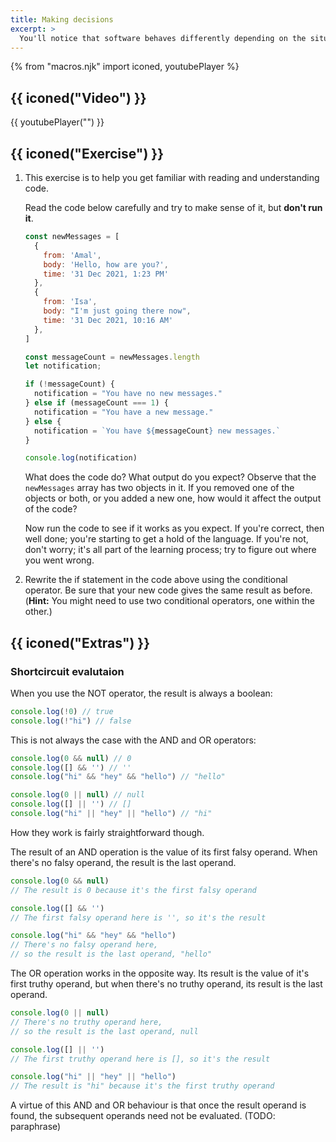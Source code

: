 ```yaml
---
title: Making decisions
excerpt: >
  You'll notice that software behaves differently depending on the situation. A premium user of an app, for example, may have access to features that a regular user does not. In this episode, we'll discover how to decide the behaviour of our code in specific conditions.
---
```


{% from "macros.njk" import iconed, youtubePlayer %}

## {{ iconed("Video") }}

{{ youtubePlayer("") }}

## {{ iconed("Exercise") }}

1. This exercise is to help you get familiar with reading and understanding code.

    Read the code below carefully and try to make sense of it, but **don't run it**.

    ```js
    const newMessages = [
      {
        from: 'Amal',
        body: 'Hello, how are you?',
        time: '31 Dec 2021, 1:23 PM'
      },
      {
        from: 'Isa',
        body: "I'm just going there now",
        time: '31 Dec 2021, 10:16 AM'
      },
    ]

    const messageCount = newMessages.length
    let notification;

    if (!messageCount) {
      notification = "You have no new messages."
    } else if (messageCount === 1) {
      notification = "You have a new message."
    } else {
      notification = `You have ${messageCount} new messages.`
    }

    console.log(notification)
    ```

    What does the code do? What output do you expect? Observe that the `newMessages` array has two objects in it. If you removed one of the objects or both, or you added a new one, how would it affect the output of the code?

    Now run the code to see if it works as you expect. If you're correct, then well done; you're starting to get a hold of the language. If you're not, don't worry; it's all part of the learning process; try to figure out where you went wrong.

1. Rewrite the if statement in the code above using the conditional operator. Be sure that your new code gives the same result as before. (**Hint:** You might need to use two conditional operators, one within the other.)

## {{ iconed("Extras") }}

### Shortcircuit evalutaion

When you use the NOT operator, the result is always a boolean:

```js
console.log(!0) // true
console.log(!"hi") // false
```

This is not always the case with the AND and OR operators:

```js
console.log(0 && null) // 0
console.log([] && '') // ''
console.log("hi" && "hey" && "hello") // "hello"

console.log(0 || null) // null
console.log([] || '') // []
console.log("hi" || "hey" || "hello") // "hi"
```

How they work is fairly straightforward though.

The result of an AND operation is the value of its first falsy operand. When there's no falsy operand, the result is the last operand.

```js
console.log(0 && null)
// The result is 0 because it's the first falsy operand

console.log([] && '')
// The first falsy operand here is '', so it's the result

console.log("hi" && "hey" && "hello")
// There's no falsy operand here,
// so the result is the last operand, "hello"
```

The OR operation works in the opposite way. Its result is the value of it's first truthy operand, but when there's no truthy operand, its result is the last operand.

```js
console.log(0 || null)
// There's no truthy operand here,
// so the result is the last operand, null

console.log([] || '')
// The first truthy operand here is [], so it's the result

console.log("hi" || "hey" || "hello")
// The result is "hi" because it's the first truthy operand
```

A virtue of this AND and OR behaviour is that once the result operand is found, the subsequent operands need not be evaluated. (TODO: paraphrase)
